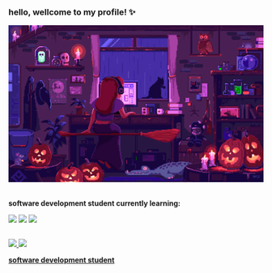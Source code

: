 ### hello, wellcome to my profile! ✨

![Gif](girly.gif)

##

<b>software  development student currently learning:</b>

<img src="https://img.shields.io/badge/HTML5-E34F26?style=for-the-badge&logo=html5&logoColor=white&color=purple" /> <img src="https://img.shields.io/badge/CSS3-1572B6?style=for-the-badge&logo=css3&logoColor=white&color=purple" /> <img src="https://img.shields.io/badge/Python-3776AB?style=for-the-badge&logo=python&color=purple&logoColor=white" />

##

<div>
  <a href="https://beacons.ai/eulauragabriel">
  <img height="180cm" src="https://github-readme-stats.vercel.app/api?username=eulauragabriel&theme=jolly&include_all_commits=true&count_private=true&show_icons=true"/>
  <img height="180cm" src="https://github-readme-stats.vercel.app/api/top-langs/?username=eulauragabriel&layout=compact&langs_count=16&theme=jolly"/>
</div>

<b>software  development student</b>
